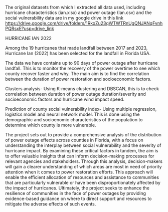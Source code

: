 The original datasets from which I extracted all data used, including hurricane characteristics (ian.xlsx) and power outage (Ian.csv) and the social vulnerability data are in my google drive in this link https://drive.google.com/drive/folders/1RkxZu23qWTWTRnUgQNJANqFvnhPQRsxE?usp=drive_link



HURRICANE IAN 2022

Among the 19 hurricanes that made landfall between 2017 and 2023, Hurricane Ian (2022) has been selected for the landfall in Florida USA.

The data we have contains up to 90 days of power outage after hurricane landfall. This is to monitor the recovery of the power overtime to see which county recover faster and why. The main aim is to find the correlation between the duration of power restoration and socioeconomic factors. 

Clusters analysis- Using K-means clustering and DBSCAN, this is to check correlation between duration of power outage duration/severity and socioeconomic factors and hurricane wind impact speed. 

Prediction of county social vulnerability index- Using multiple regression, logistics model and neural network model. This is done using the demographic and socioenomic characteristics of the population to determine which county is more vulnerable. 

The project sets out to provide a comprehensive analysis of the distribution of power outage effects across counties in Florida, with a focus on understanding the interplay between social vulnerability and the severity of hurricane impact. By examining these critical factors in tandem, the aim is to offer valuable insights that can inform decision-making processes for relevant agencies and stakeholders. Through this analysis, decision-makers will gain a clearer understanding of which areas are most in need of priority attention when it comes to power restoration efforts. This approach will enable the efficient allocation of resources and assistance to communities that are particularly vulnerable or have been disproportionately affected by the impact of hurricanes. Ultimately, the project seeks to enhance the resilience of communities in the face of power outages by providing evidence-based guidance on where to direct support and resources to mitigate the adverse effects of such events.
